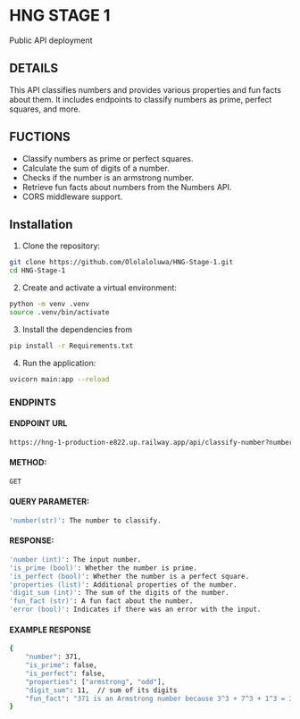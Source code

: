# HNG STAGE 1
Public API deployment
## DETAILS
This API  classifies numbers and provides various properties and fun facts about them. It includes endpoints to classify numbers as prime, perfect squares, and more.

## FUCTIONS
- Classify numbers as prime or perfect squares.
- Calculate the sum of digits of a number.
- Checks if the number is an armstrong number.
- Retrieve fun facts about numbers from the Numbers API.
- CORS middleware support.

## Installation

1. Clone the repository:

```sh
git clone https://github.com/Ololaloluwa/HNG-Stage-1.git
cd HNG-Stage-1

```
2. Create and activate a virtual environment:
```sh
python -m venv .venv
source .venv/bin/activate 
```

3. Install the dependencies from
```sh
pip install -r Requirements.txt
```
4.  Run the application:
```sh
uvicorn main:app --reload
```

### ENDPINTS
#### ENDPOINT URL
```sh
https://hng-1-production-e822.up.railway.app/api/classify-number?number=<your number>
```

#### METHOD:
 ```sh
 GET
 ```
#### QUERY PARAMETER:
```sh
'number(str)': The number to classify.
```
#### RESPONSE:
```sh
'number (int)': The input number.
'is_prime (bool)': Whether the number is prime.
'is_perfect (bool)': Whether the number is a perfect square.
'properties (list)': Additional properties of the number.
'digit_sum (int)': The sum of the digits of the number.
'fun_fact (str)': A fun fact about the number.
'error (bool)': Indicates if there was an error with the input.
```
#### EXAMPLE RESPONSE
```sh
{
    "number": 371,
    "is_prime": false,
    "is_perfect": false,
    "properties": ["armstrong", "odd"],
    "digit_sum": 11,  // sum of its digits
    "fun_fact": "371 is an Armstrong number because 3^3 + 7^3 + 1^3 = 371" //gotten from the numbers API
}
```